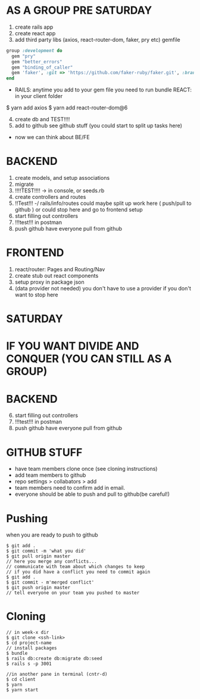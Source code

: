 # AS A GROUP PRE SATURDAY
1. create rails app
2. create react app
3. add third party libs (axios, react-router-dom, faker, pry etc) gemfile

```ruby
group :development do
  gem "pry"
  gem "better_errors"
  gem "binding_of_caller"
  gem 'faker', :git => 'https://github.com/faker-ruby/faker.git', :branch => 'master'
end
```

* RAILS: anytime you add to your gem file you need to run bundle REACT: in your client folder

$ yarn add axios
$ yarn add react-router-dom@6

4. create db and TEST!!!!
5. add to github see github stuff (you could start to split up tasks here)

* now we can think about BE/FE

# BACKEND
1. create models, and setup associations
2. migrate
3. !!!!TEST!!!! -> in console, or seeds.rb
4. create controllers and routes
5. !!Test!!! -/ rails/info/routes could maybe split up work here ( push/pull to github )
or could stop here and go to frontend setup
6. start filling out controllers
7. !!!test!!! in postman
8. push github have everyone pull from github

# FRONTEND
1. react/router: Pages and Routing/Nav
2. create stub out react components
3. setup proxy in package json
4. (data provider not needed)
you don't have to use a provider if you don't want to stop here

# SATURDAY

# IF YOU WANT DIVIDE AND CONQUER (YOU CAN STILL AS A GROUP)


# BACKEND
6. start filling out controllers
7. !!!test!!! in postman
8. push github have everyone pull from github

# GITHUB STUFF
* have team members clone once (see cloning instructions)
* add team members to github
* repo settings > collabators > add
* team members need to confirm add in email.
* everyone should be able to push and pull to github(be careful!)
# Pushing
when you are ready to push to github
```
$ git add .
$ git commit -m 'what you did'
$ git pull origin master
// here you merge any conflicts...
// communicate with team about which changes to keep
// if you did have a conflict you need to commit again
$ git add .
$ git commit - m'merged conflict'
$ git push origin master
// tell everyone on your team you pushed to master

```
# Cloning
```
// in week-x dir
$ git clone <ssh-link> 
$ cd project-name
// install packages
$ bundle
$ rails db:create db:migrate db:seed
$ rails s -p 3001

//in another pane in terminal (cntr-d)
$ cd client
$ yarn
$ yarn start
```

